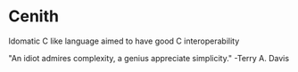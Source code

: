 # Cenith

Idomatic C like language aimed to have good C interoperability 

"An idiot admires complexity, a genius appreciate simplicity." -Terry A. Davis
